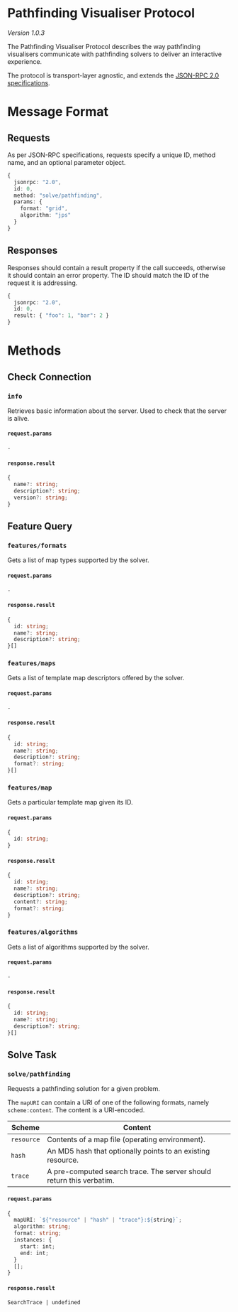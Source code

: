 # Pathfinding Visualiser Protocol

_Version 1.0.3_

The Pathfinding Visualiser Protocol describes the way pathfinding visualisers communicate with pathfinding solvers to deliver an interactive experience.

The protocol is transport-layer agnostic, and extends the [JSON-RPC 2.0 specifications](https://www.jsonrpc.org/specification).

# Message Format

## Requests

As per JSON-RPC specifications, requests specify a unique ID, method name, and an optional parameter object.

```ts
{
  jsonrpc: "2.0",
  id: 0,
  method: "solve/pathfinding",
  params: {
    format: "grid",
    algorithm: "jps"
  }
}
```

## Responses

Responses should contain a result property if the call succeeds, otherwise it should contain an error property. The ID should match the ID of the request it is addressing.

```ts
{
  jsonrpc: "2.0",
  id: 0,
  result: { "foo": 1, "bar": 2 }
}
```

# Methods

## Check Connection

### `info`

Retrieves basic information about the server. Used to check that the server is alive.

#### `request.params`

`-`

#### `response.result`

```ts
{
  name?: string;
  description?: string;
  version?: string;
}
```

## Feature Query

### `features/formats`

Gets a list of map types supported by the solver.

#### `request.params`

`-`

#### `response.result`

```ts
{
  id: string;
  name?: string;
  description?: string;
}[]
```

### `features/maps`

Gets a list of template map descriptors offered by the solver.

#### `request.params`

`-`

#### `response.result`

```ts
{
  id: string;
  name?: string;
  description?: string;
  format?: string;
}[]
```

### `features/map`

Gets a particular template map given its ID.

#### `request.params`

```ts
{
  id: string;
}
```

#### `response.result`

```ts
{
  id: string;
  name?: string;
  description?: string;
  content?: string;
  format?: string;
}
```

### `features/algorithms`

Gets a list of algorithms supported by the solver.

#### `request.params`

`-`

#### `response.result`

```ts
{
  id: string;
  name?: string;
  description?: string;
}[]
```

## Solve Task

### `solve/pathfinding`

Requests a pathfinding solution for a given problem.

The `mapURI` can contain a URI of one of the following formats, namely `scheme:content`. The content is a URI-encoded.

| Scheme     | Content                                                              |
| ---------- | -------------------------------------------------------------------- |
| `resource` | Contents of a map file (operating environment).                      |
| `hash`     | An MD5 hash that optionally points to an existing resource.          |
| `trace`    | A pre-computed search trace. The server should return this verbatim. |

#### `request.params`

```ts
{
  mapURI: `${"resource" | "hash" | "trace"}:${string}`;
  algorithm: string;
  format: string;
  instances: {
    start: int;
    end: int;
  }
  [];
}
```

#### `response.result`

`SearchTrace | undefined`
